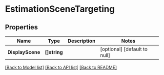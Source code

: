 # EstimationSceneTargeting

## Properties
Name | Type | Description | Notes
------------ | ------------- | ------------- | -------------
**DisplayScene** | **[]string** |  | [optional] [default to null]

[[Back to Model list]](../README.md#documentation-for-models) [[Back to API list]](../README.md#documentation-for-api-endpoints) [[Back to README]](../README.md)


